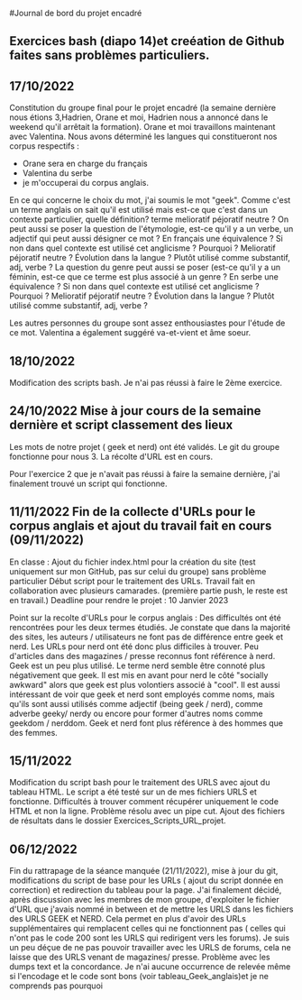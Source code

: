 #Journal de bord du projet encadré

## Exercices bash (diapo 14)et creéation de Github faites sans problèmes particuliers.
## 17/10/2022
Constitution du groupe final pour le projet encadré (la semaine dernière 
nous étions 3,Hadrien, Orane et moi, Hadrien nous a annoncé dans le 
weekend qu'il arrêtait la formation). Orane et moi travaillons maintenant 
avec Valentina.
Nous avons déterminé les langues qui constitueront nos corpus respectifs :
- Orane sera en charge du français
- Valentina du serbe
- je m'occuperai du corpus anglais.

En ce qui concerne le choix du mot, j'ai soumis le mot "geek". 
Comme c'est un terme anglais on sait qu'il est utilisé  mais est-ce 
que c'est dans un contexte particulier, quelle définition?  terme 
melioratif péjoratif neutre ? On peut aussi se poser la question de 
l'étymologie, est-ce qu'il y a un verbe, un adjectif qui peut aussi 
désigner ce mot ?
En français une équivalence ? Si non dans quel contexte est utilisé cet 
anglicisme ? Pourquoi ? Melioratif péjoratif neutre ? Évolution dans la 
langue ? Plutôt utilisé comme substantif, adj, verbe ? La question du 
genre peut aussi se poser (est-ce qu'il y a un féminin, est-ce que ce 
terme est plus associé à un genre ?
En serbe une équivalence ? Si non dans quel contexte est utilisé cet 
anglicisme ? Pourquoi ? Melioratif péjoratif neutre ? Évolution dans la 
langue ? Plutôt utilisé comme substantif, adj, verbe ?

Les autres personnes du groupe sont assez enthousiastes pour l'étude de ce 
mot. Valentina a également suggéré va-et-vient et âme soeur. 

## 18/10/2022
Modification des scripts bash. Je n'ai pas réussi à faire le 2ème exercice.

## 24/10/2022 Mise à jour cours de la semaine dernière et script classement des lieux 

Les mots de notre projet ( geek et nerd) ont été validés. Le git du groupe fonctionne pour nous 3. La récolte d'URL est en cours.

Pour l'exercice 2 que je n'avait pas réussi à faire la semaine dernière, j'ai finalement trouvé un script qui fonctionne.

## 11/11/2022 Fin de la collecte d'URLs pour le corpus anglais et ajout du travail fait en cours (09/11/2022)
En classe :
Ajout du fichier index.html pour la création du site (test uniquement sur mon GitHub, pas sur celui du groupe) sans problème particulier
Début script pour le traitement des URLs. Travail fait en collaboration avec plusieurs camarades. (première partie push, le reste est en travail.) 
Deadline pour rendre le projet : 10 Janvier 2023

Point sur la recolte d'URLs pour le corpus anglais :
Des difficultés ont été rencontrées pour les deux termes étudiés. Je constate que dans la majorité des sites, les auteurs / utilisateurs ne font pas de différence entre geek et nerd.
Les URLs pour nerd ont été donc plus difficiles à trouver. Peu d'articles dans des magazines / presse reconnus font référence à nerd. Geek est un peu plus utilisé. 
Le terme nerd semble être connoté plus négativement que geek. Il est mis en avant pour nerd le côté "socially awkward" alors que geek est plus volontiers associé à "cool".
Il est aussi intéressant de voir que geek et nerd sont employés comme noms, mais qu'ils sont aussi utilisés comme adjectif (being geek / nerd), comme adverbe geeky/ nerdy ou encore pour former d'autres noms comme geekdom / nerddom.
Geek et nerd font plus référence à des hommes que des femmes. 

## 15/11/2022
Modification du script bash pour le traitement des URLS avec ajout du tableau HTML. Le script a été testé sur un de mes fichiers URLS et fonctionne. Difficultés à 
trouver comment récupérer uniquement le code HTML et non la ligne. Problème résolu avec un pipe cut. 
Ajout des fichiers de résultats dans le dossier Exercices_Scripts_URL_projet.

## 06/12/2022
Fin du rattrapage de la séance manquée (21/11/2022), mise à jour du git, modifications du script de base pour les URLs ( ajout du script donnée en correction) et redirection du tableau pour la page.
J'ai finalement décidé, après discussion avec les membres de mon groupe, d'exploiter le fichier d'URL que j'avais nommé in between et de mettre les URLS dans les fichiers des URLS GEEK et NERD.
Cela permet en plus d'avoir des URLs supplémentaires qui remplacent celles qui ne fonctionnent pas ( celles qui n'ont pas le code 200 sont les URLS qui redirigent vers les forums). 
Je suis un peu déçue de ne pas pouvoir travailler avec les URLS de forums, cela ne laisse que des URLS venant de magazines/ presse.
Problème avec les dumps text et la concordance. Je n'ai aucune occurrence de relevée même si l'encodage et le code sont bons (voir tableau_Geek_anglais)et je ne comprends pas pourquoi

